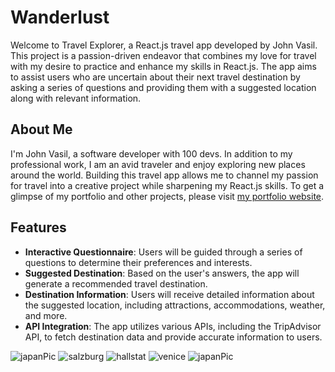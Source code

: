 # Wanderlust

Welcome to Travel Explorer, a React.js travel app developed by John Vasil. This project is a passion-driven endeavor that combines my love for travel with my desire to practice and enhance my skills in React.js. The app aims to assist users who are uncertain about their next travel destination by asking a series of questions and providing them with a suggested location along with relevant information.

## About Me

I'm John Vasil, a software developer with 100 devs. In addition to my professional work, I am an avid traveler and enjoy exploring new places around the world. Building this travel app allows me to channel my passion for travel into a creative project while sharpening my React.js skills. To get a glimpse of my portfolio and other projects, please visit [my portfolio website](https://johnvasilportfolio.netlify.app/).

## Features

- **Interactive Questionnaire**: Users will be guided through a series of questions to determine their preferences and interests.
- **Suggested Destination**: Based on the user's answers, the app will generate a recommended travel destination.
- **Destination Information**: Users will receive detailed information about the suggested location, including attractions, accommodations, weather, and more.
- **API Integration**: The app utilizes various APIs, including the TripAdvisor API, to fetch destination data and provide accurate information to users.

![japanPic](https://github.com/jfvasil/React-Travel-App/assets/97997236/2942dff7-cc8c-4dbe-9c09-97544b812b4b)
![salzburg](https://github.com/jfvasil/React-Travel-App/assets/97997236/ee877d97-1554-4530-a71a-bd8798e859b0)
![hallstat](https://github.com/jfvasil/React-Travel-App/assets/97997236/f70cd083-3aa1-4990-83a6-c949d1531f45)
![venice](https://github.com/jfvasil/React-Travel-App/assets/97997236/f40ccbfa-6803-4534-a77e-c857068b49eb)
![japanPic](https://github.com/jfvasil/React-Travel-App/assets/97997236/94e9f623-5fe1-4512-9e43-9545e13befab)
